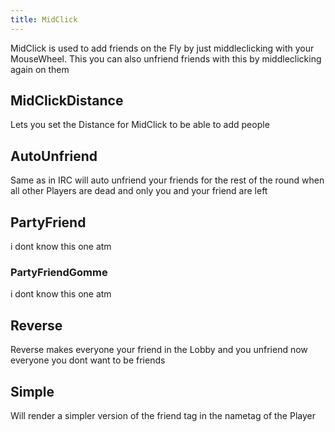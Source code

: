 ```yaml
---
title: MidClick
---
```

MidClick is used to add friends on the Fly by just middleclicking with your MouseWheel. This you can also unfriend friends with this by middleclicking again on them

## MidClickDistance
Lets you set the Distance for MidClick to be able to add people

## AutoUnfriend
Same as in IRC will auto unfriend your friends for the rest of the round when all other Players are dead and only you and your friend are left

## PartyFriend
i dont know this one atm

### PartyFriendGomme
i dont know this one atm

## Reverse
Reverse makes everyone your friend in the Lobby and you unfriend now everyone you dont want to be friends
## Simple
Will render a simpler version of the friend tag in the nametag of the Player